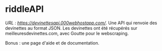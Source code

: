 # riddleAPI

*URL : https://devinettesapi.000webhostapp.com/*. 
Une API qui renvoie des devinettes au format JSON. 
Les devinettes ont été récupérés sur meilleuresdevinettes.com, avec Goutte pour le webscraping.

Bonus : une page d'aide et de documentation.
